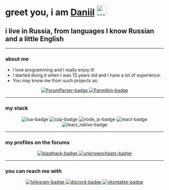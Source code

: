 # greet you, i am [Daniil](https://vk.com/id632239559) <img src="https://github.com/blackcater/blackcater/raw/main/images/Hi.gif" height="32px" alt="wave-emoji">

## i live in Russia, from languages I know Russian and a little English

---

### about me
- I love programming and I really enjoy it!
- I started doing it when I was 13 years old and I have a lot of experience.
- You may know me from such projects as:

<div align="center">
    <a href="https://vk.com/arp_forum_parser">
        <img src="https://img.shields.io/badge/ForumParser-000000.svg?style=for-the-badge" alt="ForumParser-badge">
    </a>
    <a href="#">
        <img src="https://img.shields.io/badge/Farmilkin-000000.svg?style=for-the-badge" alt="Farmilkin-badge">
    </a>
</div>

---

### my stack
<div align="center">
    <img src="https://img.shields.io/badge/lua-%232C2D72.svg?style=for-the-badge&logo=lua&logoColor=white" alt="lua-badge">
    <img src="https://img.shields.io/badge/c++-%2300599C.svg?style=for-the-badge&logo=c%2B%2B&logoColor=white" alt="cpp-badge">
    <img src="https://img.shields.io/badge/node.js-6DA55F?style=for-the-badge&logo=node.js&logoColor=white" alt="node_js-badge">
    <img src="https://img.shields.io/badge/react-%2320232a.svg?style=for-the-badge&logo=react&logoColor=%2361DAFB" alt="react-badge">
    <img src="https://img.shields.io/badge/react_native-%2320232a.svg?style=for-the-badge&logo=react&logoColor=%2361DAFB" alt="react_native-badge">
</div>

---

### my profiles on the forums
<div align="center">
    <a href="https://www.blast.hk/members/458823/">
        <img src="https://img.shields.io/badge/blasthack-%2300599C.svg?style=for-the-badge&logo=codeforces&logoColor=white" alt="blasthack-badge">
    </a>
    <a href="https://www.unknowncheats.me/forum/members/6205766.html">
        <img src="https://img.shields.io/badge/unknowncheats-28242c.svg?style=for-the-badge&logo=codeforces&logoColor=white" alt="unknowncheats-badge">
    </a>
</div>

---

### you can reach me with
<div align="center">
    <a href="https://t.me/dgsrsv">
        <img src="https://img.shields.io/badge/Telegram-2CA5E0?style=for-the-badge&logo=telegram&logoColor=white" alt="telegram-badge">
    </a>
    <a href="https://discord.gg/bCy2zGdNyY">
        <img src="https://img.shields.io/badge/Discord-%235865F2.svg?style=for-the-badge&logo=discord&logoColor=white" alt="discord-badge">
    </a>
    <a href="https://vk.com/id632239559">
        <img src="https://img.shields.io/badge/ВКонтакте-0775f9?style=for-the-badge" alt="vkontakte-badge">
    </a>
</div>

